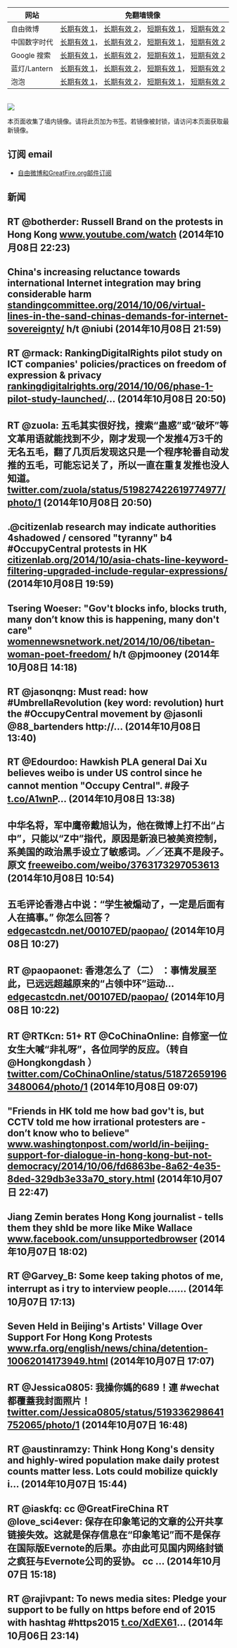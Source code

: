 <table>
    <thead>
        <tr>
            <th>网站</th>
            <th>免翻墙镜像</th>
        </tr>
    </thead>
    <tbody>    
        <tr>
            <td>自由微博</td>
            <td>            
                <a href="https://edgecastcdn.net/00107ED/freeweibo/" target="_BLANK">长期有效 1</a>，            
                <a href="https://objects.dreamhost.com/freeweibo/index.html" target="_BLANK">长期有效 2</a>，            
                <a href="https://fw3.azurewebsites.net" target="_BLANK">短期有效 1</a>，            
                <a href="https://d1stdkq55ggsv7.cloudfront.net" target="_BLANK">短期有效 2</a>
            </td>
        </tr>    
        <tr>
            <td>中国数字时代</td>
            <td>            
                <a href="https://edgecastcdn.net/00107ED/cdt/" target="_BLANK">长期有效 1</a>，            
                <a href="https://objects.dreamhost.com/cdt/index.html" target="_BLANK">长期有效 2</a>，            
                <a href="https://1ff2d.azurewebsites.net" target="_BLANK">短期有效 1</a>，            
                <a href="https://d29jekp4emy41a.cloudfront.net" target="_BLANK">短期有效 2</a>
            </td>
        </tr>    
        <tr>
            <td>Google 搜索</td>
            <td>            
                <a href="https://edgecastcdn.net/00107ED/g/" target="_BLANK">长期有效 1</a>，            
                <a href="https://objects.dreamhost.com/goo/index.html" target="_BLANK">长期有效 2</a>，            
                <a href="https://865ba.azurewebsites.net" target="_BLANK">短期有效 1</a>，            
                <a href="https://d3vv89cvqbrqlq.cloudfront.net" target="_BLANK">短期有效 2</a>
            </td>
        </tr>    
        <tr>
            <td>蓝灯/Lantern</td>
            <td>            
                <a href="https://edgecastcdn.net/00107ED/lantern/" target="_BLANK">长期有效 1</a>，            
                <a href="https://objects.dreamhost.com/lantern/index.html" target="_BLANK">长期有效 2</a>，            
                <a href="https://c7511.azurewebsites.net" target="_BLANK">短期有效 1</a>，            
                <a href="https://dx1djqjpnvurw.cloudfront.net" target="_BLANK">短期有效 2</a>
            </td>
        </tr>    
        <tr>
            <td>泡泡</td>
            <td>            
                <a href="https://edgecastcdn.net/00107ED/paopao/" target="_BLANK">长期有效 1</a>，            
                <a href="https://objects.dreamhost.com/paopao/index.html" target="_BLANK">长期有效 2</a>，            
                <a href="https://paopao2.azurewebsites.net" target="_BLANK">短期有效 1</a>，            
                <a href="https://d19ysv8o6fv16v.cloudfront.net" target="_BLANK">短期有效 2</a>
            </td>
        </tr>
    </tbody>
</table>
<br/>
<img src="https://raw.githubusercontent.com/greatfire/z/master/logos.gif" />

本页面收集了墙内镜像。请将此页加为书签。若镜像被封锁，请访问本页面获取最新镜像。

## 订阅 email
* <a href="https://b.us7.list-manage.com/subscribe?u=854fca58782082e0cbdf204a0&id=c78949b93c">自由微博和GreatFire.org邮件订阅</a>
    
## 新闻
RT @botherder: Russell Brand on the protests in Hong Kong <a href="https://www.youtube.com/watch?v=Lin7KVMbmdk" target="_BLANK">www.youtube.com/watch</a> (2014年10月08日 22:23)
 ---
China's increasing reluctance towards international Internet integration may bring considerable harm <a href="http://standingcommittee.org/2014/10/06/virtual-lines-in-the-sand-chinas-demands-for-internet-sovereignty/" target="_BLANK">standingcommittee.org/2014/10/06/virtual-lines-in-the-sand-chinas-demands-for-internet-sovereignty/</a> h/t @niubi (2014年10月08日 21:59)
 ---
RT @rmack: RankingDigitalRights pilot study on ICT companies' policies/practices on freedom of expression &amp; privacy <a href="https://rankingdigitalrights.org/2014/10/06/phase-1-pilot-study-launched/" target="_BLANK">rankingdigitalrights.org/2014/10/06/phase-1-pilot-study-launched/</a>… (2014年10月08日 20:50)
 ---
RT @zuola: 五毛其实很好找，搜索“蛊惑”或“破坏”等文革用语就能找到不少，刚才发现一个发推4万3千的无名五毛，翻了几页后发现这只是一个程序轮番自动发推的五毛，可能忘记关了，所以一直在重复发推也没人知道。 <a href="https://twitter.com/zuola/status/519827422619774977/photo/1" target="_BLANK">twitter.com/zuola/status/519827422619774977/photo/1</a> (2014年10月08日 20:50)
 ---
.@citizenlab research may indicate authorities 4shadowed / censored "tyranny" b4 #OccupyCentral protests in HK <a href="https://citizenlab.org/2014/10/asia-chats-line-keyword-filtering-upgraded-include-regular-expressions/" target="_BLANK">citizenlab.org/2014/10/asia-chats-line-keyword-filtering-upgraded-include-regular-expressions/</a> (2014年10月08日 19:59)
 ---
Tsering Woeser: "Gov't blocks info, blocks truth, many don’t know this is happening, many don't care" <a href="http://womennewsnetwork.net/2014/10/06/tibetan-woman-poet-freedom/" target="_BLANK">womennewsnetwork.net/2014/10/06/tibetan-woman-poet-freedom/</a> h/t @pjmooney (2014年10月08日 14:18)
 ---
RT @jasonqng: Must read: how #UmbrellaRevolution (key word: revolution) hurt the #OccupyCentral movement by @jasonli @88_bartenders http://… (2014年10月08日 13:40)
 ---
RT @Edourdoo: Hawkish PLA general Dai Xu believes weibo is under US control since he cannot mention "Occupy Central". #段子 <a href="http://t.co/A1wnP" target="_BLANK">t.co/A1wnP</a>… (2014年10月08日 13:38)
 ---
中华名将，军中鹰帝戴旭认为，他在微博上打不出“占中”，只能以“Z中”指代，原因是新浪已被美资控制，系美国的政治黑手设立了敏感词。／／还真不是段子。原文 <a href="https://freeweibo.com/weibo/3763173297053613" target="_BLANK">freeweibo.com/weibo/3763173297053613</a> (2014年10月08日 10:54)
 ---
五毛评论香港占中说：“学生被煽动了，一定是后面有人在搞事。” 你怎么回答？ <a href="https://edgecastcdn.net/00107ED/paopao/?u=/article/208" target="_BLANK">edgecastcdn.net/00107ED/paopao/</a> (2014年10月08日 10:27)
 ---
RT @paopaonet: 香港怎么了（二） ：事情发展至此，已远远超越原来的“占领中环”运动... <a href="https://edgecastcdn.net/00107ED/paopao/?u=/article/208" target="_BLANK">edgecastcdn.net/00107ED/paopao/</a> (2014年10月08日 10:22)
 ---
RT @RTKcn: 51+ RT @CoChinaOnline: 自修室一位女生大喊“非礼呀”，各位同学的反应。（转自@Hongkongdash ） <a href="https://twitter.com/CoChinaOnline/status/518726591963480064/photo/1" target="_BLANK">twitter.com/CoChinaOnline/status/518726591963480064/photo/1</a> (2014年10月08日 09:07)
 ---
"Friends in HK told me how bad gov't is, but CCTV told me how irrational protesters are - don’t know who to believe" <a href="http://www.washingtonpost.com/world/in-beijing-support-for-dialogue-in-hong-kong-but-not-democracy/2014/10/06/fd6863be-8a62-4e35-8ded-329db3e33a70_story.html" target="_BLANK">www.washingtonpost.com/world/in-beijing-support-for-dialogue-in-hong-kong-but-not-democracy/2014/10/06/fd6863be-8a62-4e35-8ded-329db3e33a70_story.html</a> (2014年10月07日 22:47)
 ---
Jiang Zemin berates Hong Kong journalist - tells them they shld be more like Mike Wallace  <a href="https://www.facebook.com/unsupportedbrowser" target="_BLANK">www.facebook.com/unsupportedbrowser</a> (2014年10月07日 18:02)
 ---
RT @Garvey_B: Some keep taking photos of me, interrupt as i try to interview people...… (2014年10月07日 17:13)
 ---
Seven Held in Beijing's Artists' Village Over Support For Hong Kong Protests <a href="http://www.rfa.org/english/news/china/detention-10062014173949.html" target="_BLANK">www.rfa.org/english/news/china/detention-10062014173949.html</a> (2014年10月07日 17:07)
 ---
RT @Jessica0805: 我操你媽的689！連 #wechat 都覆蓋我封面照片！ <a href="https://twitter.com/Jessica0805/status/519336298641752065/photo/1" target="_BLANK">twitter.com/Jessica0805/status/519336298641752065/photo/1</a> (2014年10月07日 16:48)
 ---
RT @austinramzy: Think Hong Kong's density and highly-wired population make daily protest counts matter less. Lots could mobilize quickly i… (2014年10月07日 15:44)
 ---
RT @iaskfq: cc @GreatFireChina RT @love_sci4ever: 保存在印象笔记的文章的公开共享链接失效。这就是保存信息在“印象笔记”而不是保存在国际版Evernote的后果。亦由此可见国内网络封锁之疯狂与Evernote公司的妥协。  cc … (2014年10月07日 15:18)
 ---
RT @rajivpant: To news media sites: Pledge your support to be fully on https before end of 2015 with hashtag #https2015
<a href="https://t.co/XdEX61" target="_BLANK">t.co/XdEX61</a>… (2014年10月06日 23:14)
 ---
